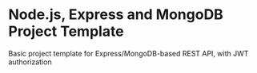 # Node.js, Express and MongoDB Project Template
Basic project template for Express/MongoDB-based REST API, with JWT authorization
